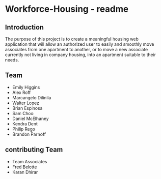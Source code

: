 # Workforce-Housing - readme

## Introduction

The purpose of this project is to create a meaningful housing web application that will allow an authorized user to easily and smoothly move associates from one apartment to another, or to move a new associate currently not living in company housing, into an apartment suitable to their needs.  

## Team
+ Emily Higgins
+ Alex Roff
+ Marcangelo Dilinila
+ Walter Lopez
+ Brian Espinosa
+ Sam Choo
+ Daniel McElhaney
+ Kendra Dent
+ Philip Rego
+ Brandon Parnoff

## contributing Team
+ Team Associates
+ Fred Belotte
+ Karan Dhirar

